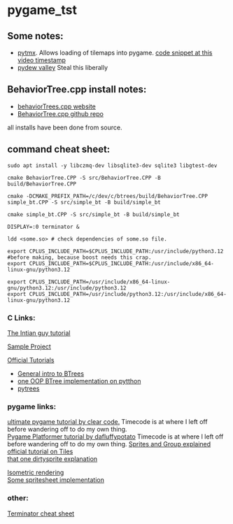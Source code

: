 # pygame_tst

## Some notes:
- [pytmx](https://pytmx.readthedocs.io/en/latest/). Allows loading of tilemaps into pygame. [code snippet at this video timestamp](https://youtu.be/N6xqCwblyiw?t=4793)
- [pydew valley](https://www.youtube.com/llkwatch?v=T4IX36sP_0c) Steal this liberally

## BehaviorTree.cpp install notes:
- [behaviorTrees.cpp website](https://www.behaviortree.dev/)  
- [BehaviorTree.cpp github repo](https://github.com/BehaviorTree/BehaviorTree.CPP?tab=readme-ov-file)  

all installs have been done from source.  

## command cheat sheet:
```
sudo apt install -y libczmq-dev libsqlite3-dev sqlite3 libgtest-dev

cmake BehaviorTree.CPP -S src/BehaviorTree.CPP -B build/BehaviorTree.CPP

cmake -DCMAKE_PREFIX_PATH=/c/dev/c/btrees/build/BehaviorTree.CPP simple_bt.CPP -S src/simple_bt -B build/simple_bt

cmake simple_bt.CPP -S src/simple_bt -B build/simple_bt

DISPLAY=:0 terminator &

ldd <some.so> # check dependencies of some.so file.

export CPLUS_INCLUDE_PATH=$CPLUS_INCLUDE_PATH:/usr/include/python3.12 #before making, because boost needs this crap.
export CPLUS_INCLUDE_PATH=$CPLUS_INCLUDE_PATH:/usr/include/x86_64-linux-gnu/python3.12

export CPLUS_INCLUDE_PATH=/usr/include/x86_64-linux-gnu/python3.12:/usr/include/python3.12
export CPLUS_INCLUDE_PATH=/usr/include/python3.12:/usr/include/x86_64-linux-gnu/python3.12

```
### C Links:

[The Intian guy tutorial](https://www.youtube.com/watch?v=4PUiDmD5dkg)  

[Sample Project](https://github.com/BehaviorTree/btcpp_sample)

[Official Tutorials](https://www.behaviortree.dev/docs/category/tutorials-basic/)

- [General intro to BTrees](https://www.youtube.com/watch?v=DCZJUvTQV5Q)  
- [one OOP BTree implementation on pytthon](https://iq.opengenus.org/b-tree-in-python/)  
- [pytrees](https://py-trees.readthedocs.io/en/devel/introduction.html)  

### pygame links:
[ultimate pygame tutorial by clear code.](https://youtu.be/AY9MnQ4x3zk?t=3556)  Timecode is at where I left off before wandering off to do my own thing.  
[Pygame Platformer tutorial by dafluffypotato](https://youtu.be/2gABYM5M0ww?t=4539)  Timecode is at where I left off before wandering off to do my own thing. 
[Sprites and Group explained](https://www.youtube.com/watch?v=4TfZjhw0J-8)  
[official tutorial on Tiles](https://pygame.readthedocs.io/en/latest/tiles/tiles.html)  
[that one dirtysprite explanation](https://n0nick.github.io/blog/2012/06/03/quick-dirty-using-pygames-dirtysprite-layered/)  
  
[Isometric rendering](https://www.youtube.com/watch?v=gE2gTCwLdFM)  
[Some spritesheet implementation](https://darth-data410.medium.com/how-to-easily-implement-sprite-sheets-in-your-pygames-120ce5ea9780)  

### other:
[Terminator cheat sheet](https://linuxsimply.com/wp-content/uploads/2023/05/Terminator-Cheat-Sheet-by-linuxsimply.pdf)

